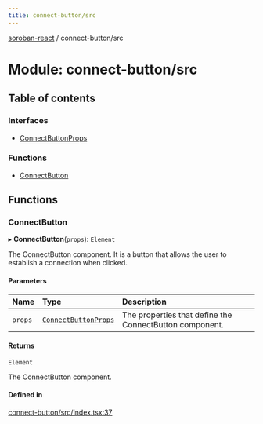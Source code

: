 ```yaml
---
title: connect-button/src
---
```

[soroban-react](../README.md) / connect-button/src

# Module: connect-button/src

## Table of contents

### Interfaces

- [ConnectButtonProps](../interfaces/connect_button_src.ConnectButtonProps.md)

### Functions

- [ConnectButton](connect_button_src.md#connectbutton)

## Functions

### ConnectButton

▸ **ConnectButton**(`props`): `Element`

The ConnectButton component. It is a button that allows the user to establish a connection when clicked.

#### Parameters

| Name | Type | Description |
| :------ | :------ | :------ |
| `props` | [`ConnectButtonProps`](../interfaces/connect_button_src.ConnectButtonProps.md) | The properties that define the ConnectButton component. |

#### Returns

`Element`

The ConnectButton component.

#### Defined in

[connect-button/src/index.tsx:37](https://github.com/paltalabs/soroban-react/blob/cce29de/packages/connect-button/src/index.tsx#L37)
